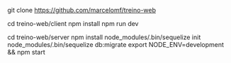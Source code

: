 git clone https://github.com/marcelomf/treino-web

cd treino-web/client
npm install
npm run dev

cd treino-web/server
npm install
node_modules/.bin/sequelize init
node_modules/.bin/sequelize db:migrate
export NODE_ENV=development && npm start
